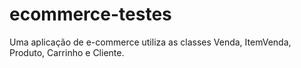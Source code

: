# ecommerce-testes
Uma aplicação de e-commerce utiliza as classes Venda, ItemVenda, Produto, Carrinho e Cliente. 
